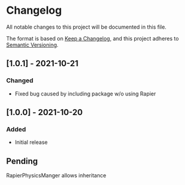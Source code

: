 # Changelog
All notable changes to this project will be documented in this file.

The format is based on [Keep a Changelog](https://keepachangelog.com/en/1.0.0/),
and this project adheres to [Semantic Versioning](https://semver.org/spec/v2.0.0.html).

## [1.0.1] - 2021-10-21
### Changed
- Fixed bug caused by including package w/o using Rapier

## [1.0.0] - 2021-10-20
### Added
- Initial release

## Pending
RapierPhysicsManger allows inheritance
